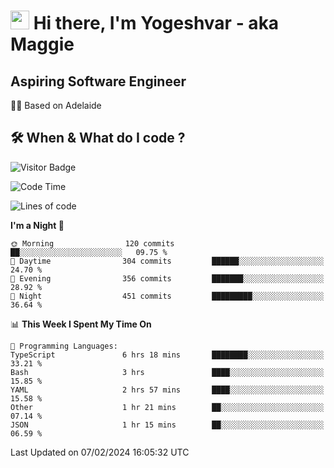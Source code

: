 <h1><img src="https://emojis.slackmojis.com/emojis/images/1531849430/4246/blob-sunglasses.gif?1531849430" width="30"/> Hi there, I'm Yogeshvar - aka Maggie</h1>

## Aspiring Software Engineer
🏂🏻  Based on Adelaide 

## 🛠 When & What do I code ?  

![Visitor Badge](https://visitor-badge.feriirawann.repl.co?username=yogeshvar&repo=yogeshvar&label=Visitors&style=plastic&color=%23457BFF&contentType=svg)

<!--START_SECTION:waka-->
![Code Time](http://img.shields.io/badge/Code%20Time-2%2C675%20hrs%2059%20mins-blue)

![Lines of code](https://img.shields.io/badge/From%20Hello%20World%20I%27ve%20Written-4.1%20million%20lines%20of%20code-blue)

**I'm a Night 🦉** 

```text
🌞 Morning                120 commits         ██░░░░░░░░░░░░░░░░░░░░░░░   09.75 % 
🌆 Daytime                304 commits         ██████░░░░░░░░░░░░░░░░░░░   24.70 % 
🌃 Evening                356 commits         ███████░░░░░░░░░░░░░░░░░░   28.92 % 
🌙 Night                  451 commits         █████████░░░░░░░░░░░░░░░░   36.64 % 
```


📊 **This Week I Spent My Time On** 

```text
💬 Programming Languages: 
TypeScript               6 hrs 18 mins       ████████░░░░░░░░░░░░░░░░░   33.21 % 
Bash                     3 hrs               ████░░░░░░░░░░░░░░░░░░░░░   15.85 % 
YAML                     2 hrs 57 mins       ████░░░░░░░░░░░░░░░░░░░░░   15.58 % 
Other                    1 hr 21 mins        ██░░░░░░░░░░░░░░░░░░░░░░░   07.14 % 
JSON                     1 hr 15 mins        ██░░░░░░░░░░░░░░░░░░░░░░░   06.59 % 
```


 Last Updated on 07/02/2024 16:05:32 UTC
<!--END_SECTION:waka-->
